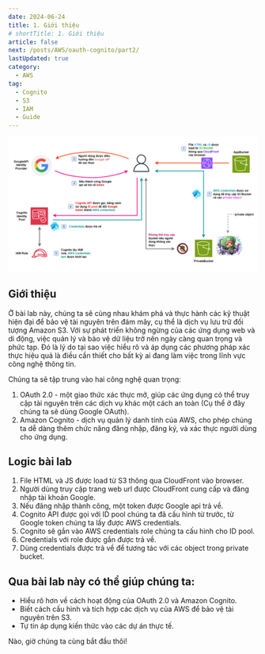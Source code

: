 ```yaml
---
date: 2024-06-24
title: 1. Giới thiệu
# shortTitle: 1. Giới thiệu
article: false
next: /posts/AWS/oauth-cognito/part2/
lastUpdated: true
category:
  - AWS
tag:
  - Cognito
  - S3
  - IAM
  - Guide
---
```


![](image.png)

## Giới thiệu

Ở bài lab này, chúng ta sẽ cùng nhau khám phá và thực hành các kỹ thuật hiện đại để bảo vệ tài nguyên trên đám mây, cụ thể là dịch vụ lưu trữ đối tượng Amazon S3. Với sự phát triển không ngừng của các ứng dụng web và di động, việc quản lý và bảo vệ dữ liệu trở nên ngày càng quan trọng và phức tạp. Đó là lý do tại sao việc hiểu rõ và áp dụng các phương pháp xác thực hiệu quả là điều cần thiết cho bất kỳ ai đang làm việc trong lĩnh vực công nghệ thông tin.

Chúng ta sẽ tập trung vào hai công nghệ quan trọng:

1. OAuth 2.0 - một giao thức xác thực mở, giúp các ứng dụng có thể truy cập tài nguyên trên các dịch vụ khác một cách an toàn (Cụ thể ở đây chúng ta sẽ dùng Google OAuth).
2. Amazon Cognito - dịch vụ quản lý danh tính của AWS, cho phép chúng ta dễ dàng thêm chức năng đăng nhập, đăng ký, và xác thực người dùng cho ứng dụng.

## Logic bài lab

1. File HTML và JS được load từ S3 thông qua CloudFront vào browser.
2. Người dùng truy cập trang web url được CloudFront cung cấp và đăng nhập tài khoản Google.
3. Nếu đăng nhập thành công, một token được Google api trả về.
4. Cognito API được gọi với ID pool chúng ta đã cấu hình từ trước, từ Google token chúng ta lấy được AWS credentials.
5. Cognito sẽ gắn vào AWS credentials role chúng ta cấu hình cho ID pool.
6. Credentials với role được gắn được trả về.
7. Dùng credentials được trả về để tương tác với các object trong private bucket.

## Qua bài lab này có thể giúp chúng ta:

- Hiểu rõ hơn về cách hoạt động của OAuth 2.0 và Amazon Cognito.
- Biết cách cấu hình và tích hợp các dịch vụ của AWS để bảo vệ tài nguyên trên S3.
- Tự tin áp dụng kiến thức vào các dự án thực tế.

Nào, giờ chúng ta cùng bắt đầu thôi!
